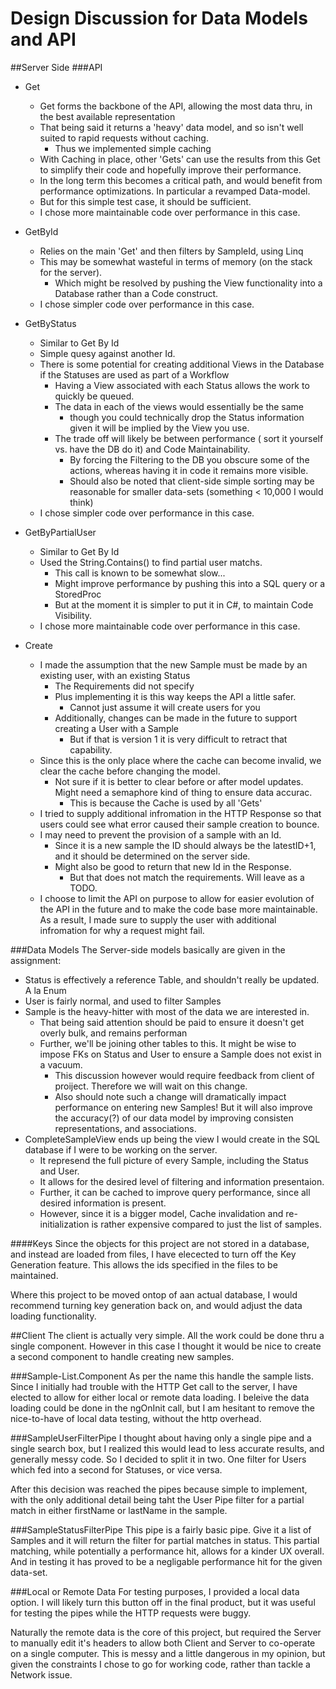 # Design Discussion for Data Models and API

##Server Side
###API
* Get
    * Get forms the backbone of the API, allowing the most data thru, in the best available representation
    * That being said it returns a 'heavy' data model, and so isn't well suited to rapid requests without caching.
        * Thus we implemented simple caching
    * With Caching in place, other 'Gets' can use the results from this Get to simplify their code and hopefully improve their performance.
    * In the long term this becomes a critical path, and would benefit from performance optimizations. In particular a revamped Data-model.
    * But for this simple test case, it should be sufficient.
    * I chose more maintainable code over performance in this case.

* GetById
    * Relies on the main 'Get' and then filters by SampleId, using Linq
    * This may be somewhat wasteful in terms of memory (on the stack for the server).
        * Which might be resolved by pushing the View functionality into a Database rather than a Code construct.
    * I chose simpler code over performance in this case.

* GetByStatus
    * Similar to Get By Id
    * Simple quesy against another Id.
    * There is some potential for creating additional Views in the Database if the Statuses are used as part of a Workflow
        * Having a View associated with each Status allows the work to quickly be queued.
        * The data in each of the views would essentially be the same
            * though you could technically drop the Status information given it will be implied by the View you use.
        * The trade off will likely be between performance ( sort it yourself vs. have the DB do it) and Code Maintainability. 
            * By forcing the Filtering to the DB you obscure some of the actions, whereas having it in code it remains more visible.
            * Should also be noted that client-side simple sorting may be reasonable for smaller data-sets (something < 10,000 I would think)
    * I chose simpler code over performance in this case.

* GetByPartialUser
    * Similar to Get By Id
    * Used the String.Contains() to find partial user matchs.
        * This call is known to be somewhat slow...
        * Might improve performance by pushing this into a SQL query or a StoredProc
        * But at the moment it is simpler to put it in C#, to maintain Code Visibility.
    * I chose more maintainable code over performance in this case.

* Create
    * I made the assumption that the new Sample must be made by an existing user, with an existing Status
        * The Requirements did not specify
        * Plus implementing it is this way keeps the API a little safer.
            * Cannot just assume it will create users for you
        * Additionally, changes can be made in the future to support creating a User with a Sample
            * But if that is version 1 it is very difficult to retract that capability.
    * Since this is the only place where the cache can become invalid, we clear the cache before changing the model.
        * Not sure if it is better to clear before or after model updates. Might need a semaphore kind of thing to ensure data accurac.
            * This is because the Cache is used by all 'Gets'
    * I tried to supply additional infromation in the HTTP Response so that users could see what error caused their sample creation to bounce.
    * I may need to prevent the provision of a sample with an Id.
        * Since it is a new sample the ID should always be the latestID+1, and it should be determined on the server side.
        * Might also be good to return that new Id in the Response. 
            * But that does not match the requirements. Will leave as a TODO.
    * I choose to limit the API on purpose to allow for easier evolution of the API in the future and to make the code base more maintainable. As a result, I made sure to supply the user with additional infromation for why a request might fail.

###Data Models
The Server-side models basically are given in the assignment:
* Status is effectively a reference Table, and shouldn't really be updated. A la Enum
* User is fairly normal, and used to filter Samples
* Sample is the heavy-hitter with most of the data we are interested in.
    * That being said attention should be paid to ensure it doesn't get overly bulk, and remains performan
    * Further, we'll be joining other tables to this. It might be wise to impose FKs on Status and User to ensure a Sample does not exist in a vacuum. 
        * This discussion however would require feedback from client of proiject. Therefore we will wait on this change.
        * Also should note such a change will dramatically impact performance on entering new Samples! But it will also improve the accuracy(?) of our data model by improving consisten representations, and associations.
* CompleteSampleView ends up being the view I would create in the SQL database if I were to be working on the server.
    * It represend the full picture of every Sample, including the Status and User.
    * It allows for the desired level of filtering and information presentaion.
    * Further, it can be cached to improve query performance, since all desired information is present.
    * However, since it is a bigger model, Cache invalidation and re-initialization is rather expensive compared to just the list of samples.
    
####Keys
Since the objects for this project are not stored in a database, and instead are loaded from 
files, I have elecected to turn off the Key Generation feature. This allows the ids specified
 in the files to be maintained.

Where this project to be moved ontop of aan actual database, I would recommend turning key 
generation back on, and would adjust the data loading functionality.

##Client
The client is actually very simple. All the work could be done thru a single component. 
However in this case I thought it would be nice to create a second component to handle 
creating new samples.

###Sample-List.Component
As per the name this handle the sample lists. Since I initially had trouble with the HTTP Get
 call to the server, I have elected to allow for either local or remote data loading. I 
 beleive the data loading could be done in the ngOnInit call, but I am hesitant to remove the 
 nice-to-have of local data testing, without the http overhead.


###SampleUserFilterPipe
I thought about having only a single pipe and a single search box, but I realized this would 
lead to less accurate results, and generally messy code. So I decided to split it in two. One 
filter for Users which fed into a second for Statuses, or vice versa.

After this decision was reached the pipes because simple to implement, with the only 
additional detail being taht the User Pipe filter for a partial match in either firstName or
 lastName in the sample.

###SampleStatusFilterPipe
This pipe is a fairly basic pipe. Give it a list of Samples and it will return the filter for
partial matches in status. This partial matching, while potentially a performance hit, 
allows for a kinder UX overall. And in testing it has proved to be a negligable performance 
hit for the given data-set.

###Local or Remote Data
For testing purposes, I provided a local data option. I will likely turn this button off in 
the final product, but it was useful for testing the pipes while the HTTP requests were buggy.

Naturally the remote data is the core of this project, but required the Server to manually 
edit it's headers to allow both Client and Server to co-operate on a single computer. This is
 messy and a little dangerous in my opinion, but given the constraints I chose to go for 
 working code, rather than tackle a Network issue.